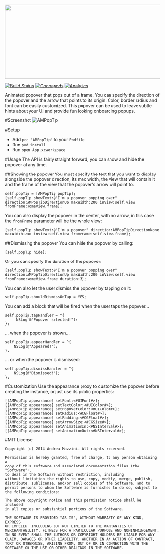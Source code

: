 <p align="center">
  <img width="640" height="240" src="assets/logo.png"/>
</p>

[![Build Status](https://travis-ci.org/andreamazz/AMPopTip.png)](https://travis-ci.org/andreamazz/AMPopTip)
[![Cocoapods](https://cocoapod-badges.herokuapp.com/v/AMPopTip/badge.png)](http://cocoapods.org/?q=ampoptip)
[![Analytics](https://ga-beacon.appspot.com/UA-42282237-8/AMPopTip/README)](https://github.com/igrigorik/ga-beacon)


Animated popover that pops out of a frame. You can specify the direction of the popover and the arrow that points to its origin. Color, border radius and font can be easily customized. 
This popover can be used to leave subtle hints about your UI and provide fun looking onboarding popups.


#Screenshot
![AMPopTip](https://raw.githubusercontent.com/andreamazz/AMPopTip/master/assets/screenshot.gif)



#Setup
* Add ```pod 'AMPopTip'``` to your ```Podfile```
* Run ```pod install```
* Run ```open App.xcworkspace```

#Usage
The API is fairly straight forward, you can show and hide the popover at any time.

##Showing the popover
You must specify the text that you want to display alongside the popover direction, its max width, the view that will contain it and the frame of the view that the popover's arrow will point to.
```objc
self.popTip = [AMPopTip popTip];
[self.popTip showText:@"I'm a popover popping over" direction:AMPopTipDirectionUp maxWidth:200 inView:self.view fromFrame:someView.frame];
```
You can also display the popover in the center, with no arrow, in this case the `fromFrame` parameter will be the whole view:
```objc
[self.popTip showText:@"I'm a popover" direction:AMPopTipDirectionNone maxWidth:200 inView:self.view fromFrame:self.view.frame];
```

##Dismissing the popover
You can hide the popover by calling:
```objc
[self.popTip hide];
```
Or you can specify the duration of the popover:
```objc
[self.popTip showText:@"I'm a popover popping over" direction:AMPopTipDirectionUp maxWidth:200 inView:self.view fromFrame:someView.frame duration:3];
```
You can also let the user dismiss the popover by tapping on it:
```objc
self.popTip.shouldDismissOnTap = YES;
```
You can add a block that will be fired when the user taps the popover...
```objc
self.popTip.tapHandler = ^{
     NSLog(@"Popover selected!");
};
```
... when the popover is shown...
```objc
self.popTip.appearHandler = ^{
    NSLog(@"Appeared!");
};
```

... or when the popover is dismissed:
```objc
self.popTip.dismissHandler = ^{
    NSLog(@"Dismissed!");
};
```

#Customization
Use the appearance proxy to customize the popover before creating the instance, or just use its public properties:
```objc
[[AMPopTip appearance] setFont:<#UIFont#>];
[[AMPopTip appearance] setTextColor:<#UIColor#>];
[[AMPopTip appearance] setPopoverColor:<#UIColor#>];
[[AMPopTip appearance] setRadius:<#CGFloat#>];
[[AMPopTip appearance] setPadding:<#CGFloat#>];
[[AMPopTip appearance] setArrowSize:<#CGSize#>];
[[AMPopTip appearance] setAnimationIn:<#NSInterval#>];
[[AMPopTip appearance] setAnimationOut:<#NSInterval#>];
```

#MIT License

	Copyright (c) 2014 Andrea Mazzini. All rights reserved.

	Permission is hereby granted, free of charge, to any person obtaining a
	copy of this software and associated documentation files (the "Software"),
	to deal in the Software without restriction, including
	without limitation the rights to use, copy, modify, merge, publish,
	distribute, sublicense, and/or sell copies of the Software, and to
	permit persons to whom the Software is furnished to do so, subject to
	the following conditions:

	The above copyright notice and this permission notice shall be included
	in all copies or substantial portions of the Software.

	THE SOFTWARE IS PROVIDED "AS IS", WITHOUT WARRANTY OF ANY KIND, EXPRESS
	OR IMPLIED, INCLUDING BUT NOT LIMITED TO THE WARRANTIES OF
	MERCHANTABILITY, FITNESS FOR A PARTICULAR PURPOSE AND NONINFRINGEMENT.
	IN NO EVENT SHALL THE AUTHORS OR COPYRIGHT HOLDERS BE LIABLE FOR ANY
	CLAIM, DAMAGES OR OTHER LIABILITY, WHETHER IN AN ACTION OF CONTRACT,
	TORT OR OTHERWISE, ARISING FROM, OUT OF OR IN CONNECTION WITH THE
	SOFTWARE OR THE USE OR OTHER DEALINGS IN THE SOFTWARE.
	

